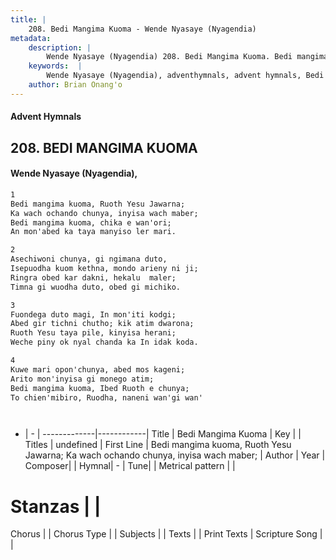 ```yaml
---
title: |
    208. Bedi Mangima Kuoma - Wende Nyasaye (Nyagendia)
metadata:
    description: |
        Wende Nyasaye (Nyagendia) 208. Bedi Mangima Kuoma. Bedi mangima kuoma, Ruoth Yesu Jawarna; Ka wach ochando chunya, inyisa wach maber; Bedi mangima kuoma, chika e wan'ori; An mon'abed ka taya manyiso ler mari.  
    keywords:  |
        Wende Nyasaye (Nyagendia), adventhymnals, advent hymnals, Bedi Mangima Kuoma, Bedi mangima kuoma, Ruoth Yesu Jawarna; Ka wach ochando chunya, inyisa wach maber;. 
    author: Brian Onang'o
---
```


#### Advent Hymnals
## 208. BEDI MANGIMA KUOMA
####  Wende Nyasaye (Nyagendia),

```txt
1
Bedi mangima kuoma, Ruoth Yesu Jawarna;
Ka wach ochando chunya, inyisa wach maber;
Bedi mangima kuoma, chika e wan'ori;
An mon'abed ka taya manyiso ler mari.

2
Asechiwoni chunya, gi ngimana duto,
Isepuodha kuom kethna, mondo arieny ni ji;
Ringra obed kar dakni, hekalu  maler;
Timna gi wuodha duto, obed gi michiko.

3
Fuondega duto magi, In mon'iti kodgi;
Abed gir tichni chutho; kik atim dwarona;
Ruoth Yesu taya pile, kinyisa herani;
Weche piny ok nyal chanda ka In idak koda.

4
Kuwe mari opon'chunya, abed mos kageni;
Arito mon'inyisa gi monego atim;
Bedi mangima kuoma, Ibed Ruoth e chunya;
To chien'mibiro, Ruodha, naneni wan'gi wan'




```

- |   -  |
-------------|------------|
Title | Bedi Mangima Kuoma |
Key |  |
Titles | undefined |
First Line | Bedi mangima kuoma, Ruoth Yesu Jawarna; Ka wach ochando chunya, inyisa wach maber; |
Author | 
Year | 
Composer| |
Hymnal|  - |
Tune|  |
Metrical pattern | |
# Stanzas |  |
Chorus |  |
Chorus Type |  |
Subjects | |
Texts |  |
Print Texts | 
Scripture Song |  |
    
